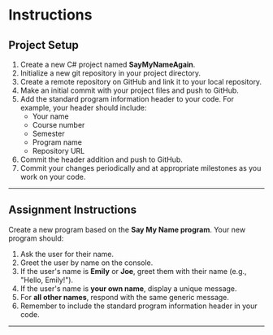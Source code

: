 # Instructions

## Project Setup

1. Create a new C# project named **SayMyNameAgain**.
2. Initialize a new git repository in your project directory.
3. Create a remote repository on GitHub and link it to your local repository.
4. Make an initial commit with your project files and push to GitHub.
5. Add the standard program information header to your code. For example, your header should include:
   - Your name
   - Course number
   - Semester
   - Program name
   - Repository URL
6. Commit the header addition and push to GitHub.
7. Commit your changes periodically and at appropriate milestones as you work on your code.

---

## Assignment Instructions

Create a new program based on the **Say My Name program**. Your new program should:

1. Ask the user for their name.
2. Greet the user by name on the console.
3. If the user's name is **Emily** or **Joe**, greet them with their name (e.g., "Hello, Emily!").
4. If the user's name is **your own name**, display a unique message.
5. For **all other names**, respond with the same generic message.
6. Remember to include the standard program information header in your code.

---
